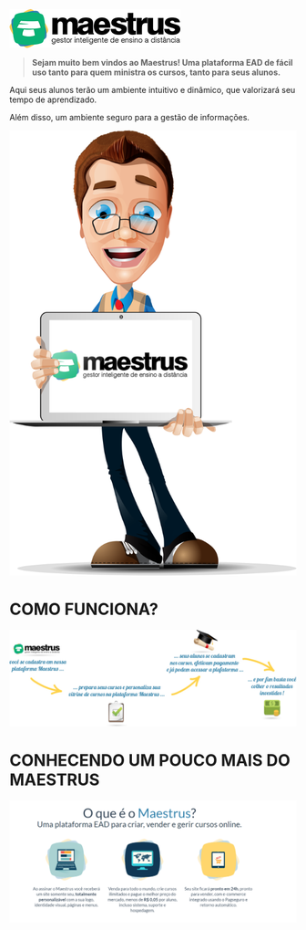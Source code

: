 
![Imagem Welcome](images/logo-maestrus300-horizontal.png)

> **Sejam muito bem vindos ao Maestrus! Uma plataforma EAD de fácil uso tanto para quem ministra os cursos, tanto para seus alunos.**

Aqui seus alunos terão um ambiente intuitivo e dinâmico, que valorizará seu tempo de aprendizado.

Além disso, um ambiente seguro para a gestão de informações.

![Imagem Welcome](images/bemvindo-maestrus.png?resize=100,374)



# COMO FUNCIONA? #

![Imagem Welcome](images/welcome_maestrus.jpg)




# CONHECENDO UM POUCO MAIS DO MAESTRUS #


![Imagem Welcome](images/conheca.png)